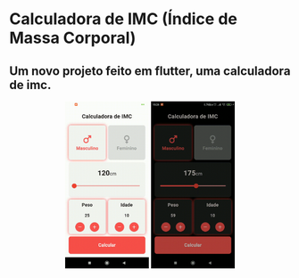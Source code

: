 # Calculadora de IMC (Índice de Massa Corporal)

## Um novo projeto feito em flutter, uma calculadora de imc.

<p align="center">
    <img with="460" height="300" src="assets/tema_claro_calculadora_imc.gif"> 
    <img with="460" height="300" src="assets/tema_escuro_calculadora_imc.gif">
</p>


